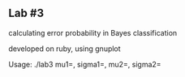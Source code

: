 Lab #3
---
calculating error probability in Bayes classification

developed on ruby, using gnuplot

Usage: ./lab3 mu1=<mu1>, sigma1=<sigma1>, mu2=<mu2>, sigma2=<sigma2>
